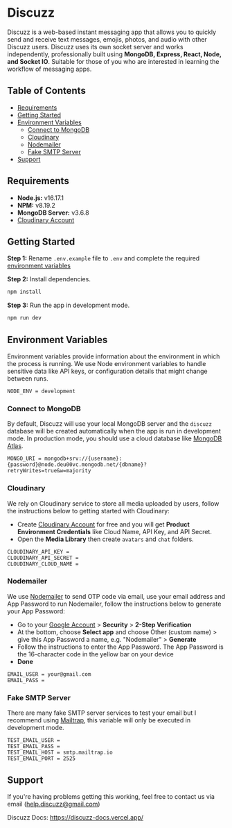 # Discuzz

Discuzz is a web-based instant messaging app that allows you to quickly send and receive text messages, emojis, photos, and audio with other Discuzz users. Discuzz uses its own socket server and works independently, professionally built using **MongoDB, Express, React, Node, and Socket IO**. Suitable for those of you who are interested in learning the workflow of messaging apps.

## Table of Contents

- [Requirements](#requirements)
- [Getting Started](#getting-started)
- [Environment Variables](#environment-variables)
  - [Connect to MongoDB](#connect-to-mongodb)
  - [Cloudinary](#cloudinary)
  - [Nodemailer](#nodemailer)
  - [Fake SMTP Server](#fake-smtp-server)
- [Support](#support)

## Requirements

- **Node.js:** v16.17.1
- **NPM:** v8.19.2
- **MongoDB Server:** v3.6.8
- [Cloudinary Account](https://cloudinary.com/)

## Getting Started

**Step 1:** Rename `.env.example` file to `.env` and complete the required [environment variables](#environment-variables)

**Step 2:** Install dependencies.

```bash
npm install
```

**Step 3:** Run the app in development mode.

```bash
npm run dev
```

## Environment Variables

Environment variables provide information about the environment in which the process is running. We use Node environment variables to handle sensitive data like API keys, or configuration details that might change between runs.

```
NODE_ENV = development
```

### Connect to MongoDB

By default, Discuzz will use your local MongoDB server and the `discuzz` database will be created automatically when the app is run in development mode. In production mode, you should use a cloud database like [MongoDB Atlas](https://www.mongodb.com/atlas/database).

```
MONGO_URI = mongodb+srv://{username}:{password}@node.deu00vc.mongodb.net/{dbname}?retryWrites=true&w=majority
```

### Cloudinary

We rely on Cloudinary service to store all media uploaded by users, follow the instructions below to getting started with Cloudinary:

- Create [Cloudinary Account](https://cloudinary.com/) for free and you will get **Product Environment Credentials** like Cloud Name, API Key, and API Secret.
- Open the **Media Library** then create `avatars` and `chat` folders.

```
CLOUDINARY_API_KEY =
CLOUDINARY_API_SECRET =
CLOUDINARY_CLOUD_NAME =
```

### Nodemailer

We use [Nodemailer](https://nodemailer.com/about/) to send OTP code via email, use your email address and App Password to run Nodemailer, follow the instructions below to generate your App Password:

- Go to your [Google Account](https://myaccount.google.com/) > **Security** > **2-Step Verification**
- At the bottom, choose **Select app** and choose Other (custom name) > give this App Password a name, e.g. "Nodemailer" > **Generate**
- Follow the instructions to enter the App Password. The App Password is the 16-character code in the yellow bar on your device
- **Done**

```
EMAIL_USER = your@gmail.com
EMAIL_PASS =
```

### Fake SMTP Server

There are many fake SMTP server services to test your email but I recommend using [Mailtrap](https://mailtrap.io), this variable will only be executed in development mode.

```
TEST_EMAIL_USER =
TEST_EMAIL_PASS =
TEST_EMAIL_HOST = smtp.mailtrap.io
TEST_EMAIL_PORT = 2525
```

## Support

If you're having problems getting this working, feel free to contact us via email (help.discuzz@gmail.com)

Discuzz Docs: https://discuzz-docs.vercel.app/
